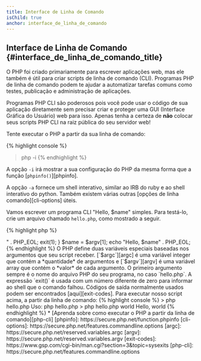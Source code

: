 ```yaml
---
title: Interface de Linha de Comando
isChild: true
anchor: interface_de_linha_de_comando
---
```


## Interface de Linha de Comando {#interface_de_linha_de_comando_title}

O PHP foi criado primariamente para escrever aplicações web, mas ele também é útil para criar scripts de linha de
comando (CLI). Programas PHP de linha de comando podem te ajudar a automatizar tarefas comuns como testes, publicação
e administração de aplicações.

Programas PHP CLI são poderosos pois você pode usar o código de sua aplicação diretamente sem precisar criar e proteger
uma GUI (Interface Gráfica do Usuário) web para isso. Apenas tenha a certeza de **não** colocar seus scripts PHP CLI na
raiz pública do seu servidor web!

Tente executar o PHP a partir da sua linha de comando:

{% highlight console %}
> php -i
{% endhighlight %}

A opção `-i` irá mostrar a sua configuração do PHP da mesma forma que a função [`phpinfo()`][phpinfo].

A opção `-a` fornece um shell interativo, similar ao IRB do ruby e ao shell interativo do python. Também existem várias
outras [opções de linha comando][cli-options] úteis.

Vamos escrever um programa CLI "Hello, $name" simples. Para testá-lo, crie um arquivo chamado `hello.php`, como
mostrado a seguir.

{% highlight php %}
<?php
if ($argc !== 2) {
    echo "Uso: php hello.php <nome>" . PHP_EOL;
    exit(1);
}
$name = $argv[1];
echo "Hello, $name" . PHP_EOL;
{% endhighlight %}

O PHP define duas variáveis especiais baseadas nos argumentos que seu script receber. [`$argc`][argc] é uma variável
integer que contém a *quantidade* de argumentos e [`$argv`][argv] é uma variável array que contém o *valor* de cada
argumento. O primeiro argumento sempre é o nome do arquivo PHP do seu programa, no caso `hello.php`.

A expressão `exit()` é usada com um número diferente de zero para informar ao shell que o comando falhou. Códigos de
saída normalmente usados podem ser encontrados [aqui][exit-codes].

Para executar nosso script acima, a partir da linha de comando:

{% highlight console %}
> php hello.php
Uso: php hello.php <nome>
> php hello.php world
Hello, world
{% endhighlight %}


 * [Aprenda sobre como executar o PHP a partir da linha de comando][php-cli]

[phpinfo]: https://secure.php.net/function.phpinfo
[cli-options]: https://secure.php.net/features.commandline.options
[argc]: https://secure.php.net/reserved.variables.argc
[argv]: https://secure.php.net/reserved.variables.argv
[exit-codes]: https://www.gsp.com/cgi-bin/man.cgi?section=3&amp;topic=sysexits
[php-cli]: https://secure.php.net/features.commandline.options
